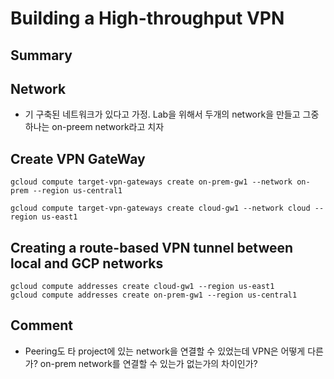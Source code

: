 # Building a High-throughput VPN

## Summary

## Network
- 기 구축된 네트워크가 있다고 가정. Lab을 위해서 두개의 network을 만들고 그중 하나는 on-preem network라고 치자

## Create VPN GateWay
~~~
gcloud compute target-vpn-gateways create on-prem-gw1 --network on-prem --region us-central1

gcloud compute target-vpn-gateways create cloud-gw1 --network cloud --region us-east1
~~~

## Creating a route-based VPN tunnel between local and GCP networks
~~~
gcloud compute addresses create cloud-gw1 --region us-east1
gcloud compute addresses create on-prem-gw1 --region us-central1
~~~

## Comment
- Peering도 타 project에 있는 network을 연결할 수 있었는데 VPN은 어떻게 다른가? on-prem network를 연결할 수 있는가 없는가의 차이인가?